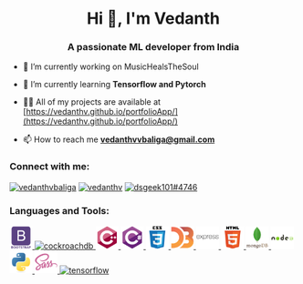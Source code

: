 <h1 align="center">Hi 👋, I'm Vedanth</h1>
<h3 align="center">A passionate ML developer from India</h3>

- 🔭 I’m currently working on MusicHealsTheSoul

- 🌱 I’m currently learning **Tensorflow and Pytorch**

- 👨‍💻 All of my projects are available at [https://vedanthv.github.io/portfolioApp/](https://vedanthv.github.io/portfolioApp/)

- 📫 How to reach me **vedanthvvbaliga@gmail.com**

<h3 align="left">Connect with me:</h3>
<p align="left">
<a href="https://linkedin.com/in/vedanthvbaliga" target="blank"><img align="center" src="https://cdn.jsdelivr.net/npm/simple-icons@3.0.1/icons/linkedin.svg" alt="vedanthvbaliga" height="30" width="40" /></a>
<a href="https://kaggle.com/vedanthv" target="blank"><img align="center" src="https://cdn.jsdelivr.net/npm/simple-icons@3.0.1/icons/kaggle.svg" alt="vedanthv" height="30" width="40" /></a>
<a href="https://discord.gg/dsgeek101#4746" target="blank"><img align="center" src="https://cdn.jsdelivr.net/npm/simple-icons@3.0.1/icons/discord.svg" alt="dsgeek101#4746" height="30" width="40" /></a>
</p>

<h3 align="left">Languages and Tools:</h3>
<p align="left"> <a href="https://getbootstrap.com" target="_blank"> <img src="https://raw.githubusercontent.com/devicons/devicon/master/icons/bootstrap/bootstrap-plain-wordmark.svg" alt="bootstrap" width="40" height="40"/> </a> <a href="https://www.cockroachlabs.com/product/cockroachdb/" target="_blank"> <img src="https://cdn.worldvectorlogo.com/logos/cockroachdb.svg" alt="cockroachdb" width="40" height="40"/> </a> <a href="https://www.w3schools.com/cpp/" target="_blank"> <img src="https://raw.githubusercontent.com/devicons/devicon/master/icons/cplusplus/cplusplus-original.svg" alt="cplusplus" width="40" height="40"/> </a> <a href="https://www.w3schools.com/cs/" target="_blank"> <img src="https://raw.githubusercontent.com/devicons/devicon/master/icons/csharp/csharp-original.svg" alt="csharp" width="40" height="40"/> </a> <a href="https://www.w3schools.com/css/" target="_blank"> <img src="https://raw.githubusercontent.com/devicons/devicon/master/icons/css3/css3-original-wordmark.svg" alt="css3" width="40" height="40"/> </a> <a href="https://d3js.org/" target="_blank"> <img src="https://raw.githubusercontent.com/devicons/devicon/master/icons/d3js/d3js-original.svg" alt="d3js" width="40" height="40"/> </a> <a href="https://expressjs.com" target="_blank"> <img src="https://raw.githubusercontent.com/devicons/devicon/master/icons/express/express-original-wordmark.svg" alt="express" width="40" height="40"/> </a> <a href="https://www.w3.org/html/" target="_blank"> <img src="https://raw.githubusercontent.com/devicons/devicon/master/icons/html5/html5-original-wordmark.svg" alt="html5" width="40" height="40"/> </a> <a href="https://www.mongodb.com/" target="_blank"> <img src="https://raw.githubusercontent.com/devicons/devicon/master/icons/mongodb/mongodb-original-wordmark.svg" alt="mongodb" width="40" height="40"/> </a> <a href="https://nodejs.org" target="_blank"> <img src="https://raw.githubusercontent.com/devicons/devicon/master/icons/nodejs/nodejs-original-wordmark.svg" alt="nodejs" width="40" height="40"/> </a> <a href="https://www.python.org" target="_blank"> <img src="https://raw.githubusercontent.com/devicons/devicon/master/icons/python/python-original.svg" alt="python" width="40" height="40"/> </a> <a href="https://sass-lang.com" target="_blank"> <img src="https://raw.githubusercontent.com/devicons/devicon/master/icons/sass/sass-original.svg" alt="sass" width="40" height="40"/> </a> <a href="https://www.tensorflow.org" target="_blank"> <img src="https://www.vectorlogo.zone/logos/tensorflow/tensorflow-icon.svg" alt="tensorflow" width="40" height="40"/> </a> </p>
